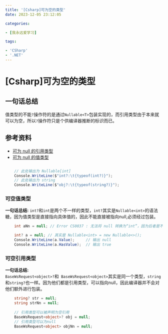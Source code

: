 ```yaml
---
title: '[Csharp]可为空的类型' 
date: 2023-12-05 23:12:05

categories:

- [我永远爱学习]

tags:

- 'CSharp'
- '.NET'
---
```


# [Csharp]可为空的类型

## 一句话总结

值类型的不能`?`操作符的是通过`Nullable<T>`包装实现的，而引用类型由于本来就可以为空，所以`?`操作符只是个供编译器推断的标识而已。

<!--more-->

## 参考资料

- [可为 null 的引用类型](https://learn.microsoft.com/zh-cn/dotnet/csharp/language-reference/builtin-types/nullable-reference-types)
- [可为 null 的值类型](https://learn.microsoft.com/zh-cn/dotnet/csharp/language-reference/builtin-types/nullable-value-types)

```c#

    // 此处输出为 Nullable[int]
    Console.WriteLine($"int?:\t{typeof(int?)}");
    // 此处输出为 string
    Console.WriteLine($"obj?:\t{typeof(string?)}");
```

### 可空值类型

**一句话总结:**
`int?`和`int`是两个不一样的类型，`int?`其实是`Nullable<int>`的语法糖，因为值类型是直接指向具体值的，因此不能直接被指向null,必须经过包装。

```c#
    int aNn = null; // Error CS0037 : 无法将 null 转换为“int”，因为后者是不可为 null 的值类型

    int? a = null; // 其实是 Nullable<int> = new Nullable<>(); 
    Console.WriteLine(a.Value);     // 输出 null
    Console.WriteLine(a.HasValue);  // 输出 true
```

### 可空引用类型

**一句话总结:**  
`BaseWsRequest<object>?`和` BaseWsRequest<object>`其实是同一个类型，`string`和`string?`也一样。因为他们都是引用类型，可以指向null，因此编译器并不会对他们额外进行包装。

```c#
    string? str = null;
    string strNn = null;
    
    // 引用类型可以被声明为空引用
    BaseWsRequest<object>? obj = null;
    // 引用类型可以为null
    BaseWsRequest<object> objNn = null;
```

